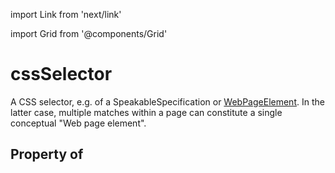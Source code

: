 import Link from 'next/link'
  
import Grid from '@components/Grid'

# cssSelector

A CSS selector, e.g. of a <Link href="/SpeakableSpecification">SpeakableSpecification</Link> or <a class="localLink" href="/WebPageElement">WebPageElement</a>. In the latter case, multiple matches within a page can constitute a single conceptual "Web page element".

## Property of



